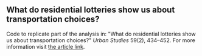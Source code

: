 ## What do residential lotteries show us about transportation choices?
Code to replicate part of the analysis in: "What do residential lotteries show us about transportation choices?" *Urban Studies* 59(2), 434–452.
For more information visit [the article link]([https://journals.plos.org/plosone/article?id=10.1371/journal.pone.0278265](https://journals.sagepub.com/doi/10.1177/0042098021995139)https://journals.sagepub.com/doi/10.1177/0042098021995139).

